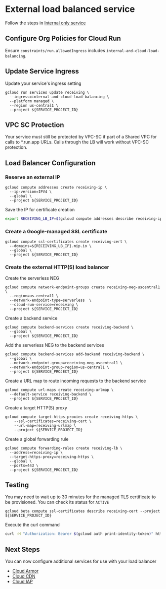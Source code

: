 # External load balanced service
Follow the steps in [Internal only service](internal-only-service.md)

## Configure Org Policies for Cloud Run

Ensure `constraints/run.allowedIngress` includes `internal-and-cloud-load-balancing`.

## Update Service Ingress
Update your service's ingress setting
```
gcloud run services update receiving \
  --ingress=internal-and-cloud-load-balancing \
  --platform managed \
  --region us-central1 \
  --project ${SERVICE_PROJECT_ID}
```

## VPC SC Protection

Your service must still be protected by VPC-SC if part of a Shared VPC for calls to *.run.app URLs. Calls through the LB will work without VPC-SC protection.

## Load Balancer Configuration

### Reserve an external IP
```
gcloud compute addresses create receiving-ip \
  --ip-version=IPV4 \
  --global \
  --project ${SERVICE_PROJECT_ID}
```

Save the IP for certificate creation
```bash
export RECEIVING_LB_IP=$(gcloud compute addresses describe receiving-ip --format="get(address)" --global --project ${SERVICE_PROJECT_ID})
```

### Create a Google-managed SSL certificate
```
gcloud compute ssl-certificates create receiving-cert \
  --domains=${RECEIVING_LB_IP}.nip.io \
  --global \
  --project ${SERVICE_PROJECT_ID}
```

### Create the external HTTP(S) load balancer
Create the serverless NEG
```
gcloud compute network-endpoint-groups create receiving-neg-uscentral1 \
  --region=us-central1 \
  --network-endpoint-type=serverless  \
  --cloud-run-service=receiving \
  --project ${SERVICE_PROJECT_ID}
```

Create a backend service
```
gcloud compute backend-services create receiving-backend \
  --global \
  --project ${SERVICE_PROJECT_ID}
```

Add the serverless NEG to the backend services
```
gcloud compute backend-services add-backend receiving-backend \
  --global \
  --network-endpoint-group=receiving-neg-uscentral1 \
  --network-endpoint-group-region=us-central1 \
  --project ${SERVICE_PROJECT_ID}
```

Create a URL map to route incoming requests to the backend service
```
gcloud compute url-maps create receiving-urlmap \
  --default-service receiving-backend \
  --project ${SERVICE_PROJECT_ID}
```

Create a target HTTP(S) proxy
```
gcloud compute target-https-proxies create receiving-https \
    --ssl-certificates=receiving-cert \
    --url-map=receiving-urlmap \
    --project ${SERVICE_PROJECT_ID}
```

Create a global forwarding rule
```
gcloud compute forwarding-rules create receiving-lb \
  --address=receiving-ip \
  --target-https-proxy=receiving-https \
  --global \
  --ports=443 \
  --project ${SERVICE_PROJECT_ID}
```

## Testing
You may need to wait up to 30 minutes for the managed TLS certificate to be provisioned. You can check its status for `ACTIVE`
```
gcloud beta compute ssl-certificates describe receiving-cert --project ${SERVICE_PROJECT_ID}
```

Execute the curl command
```bash
curl -H "Authorization: Bearer $(gcloud auth print-identity-token)" https://${RECEIVING_LB_IP}.nip.io
```

## Next Steps
You can now configure additional services for use with your load balancer
- [Cloud Armor](https://cloud.google.com/armor/docs/security-policy-overview)
- [Cloud CDN](https://cloud.google.com/cdn/docs/setting-up-cdn-with-serverless)
- [Cloud IAP](https://cloud.google.com/iap/docs/concepts-overview)